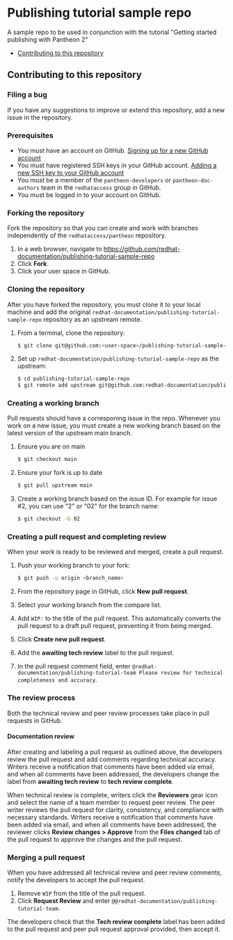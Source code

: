 # Publishing tutorial sample repo
A sample repo to be used in conjunction with the tutorial "Getting started publishing with Pantheon 2"

* [Contributing to this repository](#contributing-to-this-repository)

## Contributing to this repository

### Filing a bug

If you have any suggestions to improve or extend this repository, add a new issue in the repository.

### Prerequisites

* You must have an account on GitHub.
  [Signing up for a new GitHub account](https://help.github.com/en/github/getting-started-with-github/signing-up-for-a-new-github-account)
* You must have registered SSH keys in your GitHub account.
[Adding a new SSH key to your GitHub account](https://help.github.com/en/github/authenticating-to-github/adding-a-new-ssh-key-to-your-github-account)
* You must be a member of the `pantheon-developers` or `pantheon-doc-authors` team in the `redhataccess` group in GitHub.
* You must be logged in to your account on GitHub.

### Forking the repository

Fork the repository so that you can create and work with branches independently of the `redhataccess/pantheon` repository.

1. In a web browser, navigate to https://github.com/redhat-documentation/publishing-tutorial-sample-repo
1. Click **Fork**.
1. Click your user space in GitHub.

### Cloning the repository

After you have forked the repository, you must clone it to your local machine and add the original `redhat-documentation/publishing-tutorial-sample-repo` repository as an upstream remote.

1. From a terminal, clone the repository:

    ```sh
    $ git clone git@github.com:<user-space>/publishing-tutorial-sample-repo.git
    ```
1. Set up `redhat-documentation/publishing-tutorial-sample-repo` as the upstream:

    ```sh
    $ cd publishing-tutorial-sample-repo
    $ git remote add upstream git@github.com:redhat-documentation/publishing-tutorial-sample-repo.git
    ```

### Creating a working branch

Pull requests should have a corresponing issue in the repo. Whenever you work on a new issue, you must create a new working branch based on the latest version of the upstream main branch.

1. Ensure you are on main

    ```sh
    $ git checkout main
    ```
1. Ensure your fork is up to date

    ```sh
    $ git pull upstream main
    ```
1. Create a working branch based on the issue ID. For example for issue #2, you can use "2" or "02" for the branch name:

    ```sh
    $ git checkout -b 02
    ```       

### Creating a pull request and completing review

When your work is ready to be reviewed and merged, create a pull request.

1. Push your working branch to your fork:

    ```sh
    $ git push -u origin <branch_name>
    ```
1. From the repository page in GitHub, click **New pull request**.
1. Select your working branch from the compare list.
1. Add `WIP:` to the title of the pull request. This automatically converts the pull request to a draft pull request, preventing it from being merged.
1. Click **Create new pull request**.
1. Add the **awaiting tech review** label to the pull request.
1. In the pull request comment field, enter `@redhat-documentation/publishing-tutorial-team Please review for technical completeness and accuracy`.

### The review process

Both the technical review and peer review processes take place in pull requests in GitHub.

#### Documentation review
After creating and labeling a pull request as outlined above, the developers review the pull request and add comments regarding technical accuracy. Writers receive a notification that comments have been added via email, and when all comments have been addressed, the developers change the label from **awaiting tech review** to **tech review complete**.

When technical review is complete, writers click the **Reviewers** gear icon and select the name of a team member to request peer review. The peer writer reviews the pull request for clarity, consistency, and compliance with necessary standards.
Writers receive a notification that comments have been added via email, and when all comments have been addressed, the reviewer clicks **Review changes > Approve** from the **Files changed** tab of the pull request to approve the changes and the pull request.

### Merging a pull request

When you have addressed all technical review and peer review comments, notify the developers to accept the pull request.

1. Remove `WIP` from the title of the pull request.
1. Click **Request Review** and enter `@@redhat-documentation/publishing-tutorial-team`.

The developers check that the **Tech review complete** label has been added to the pull request and peer pull request approval provided, then accept it.
